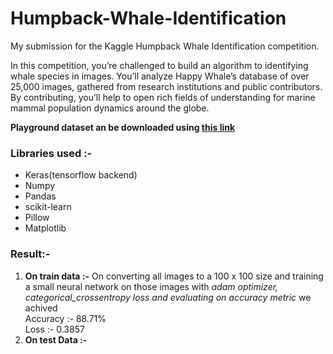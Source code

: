 # Humpback-Whale-Identification
My submission for the Kaggle Humpback Whale Identification competition.

In this competition, you’re challenged to build an algorithm to identifying whale species in images. You’ll analyze Happy Whale’s database of over 25,000 images, gathered from research institutions and public contributors. By contributing, you’ll help to open rich fields of understanding for marine mammal population dynamics around the globe.

**Playground dataset an be downloaded using [this link](https://www.kaggle.com/c/whale-categorization-playground)**

### Libraries used :- 
  * Keras(tensorflow backend)
  * Numpy
  * Pandas
  * scikit-learn
  * Pillow
  * Matplotlib
  
 ### Result:-
  1. **On train data :-**
  On converting all images to a 100 x 100 size and training a small neural network on those images  with *adam optimizer, categorical_crossentropy loss and evaluating on accuracy metric* we achived
  <br>Accuracy :- 88.71%
  <br>Loss :- 0.3857
  2. **On test Data :-**
  
